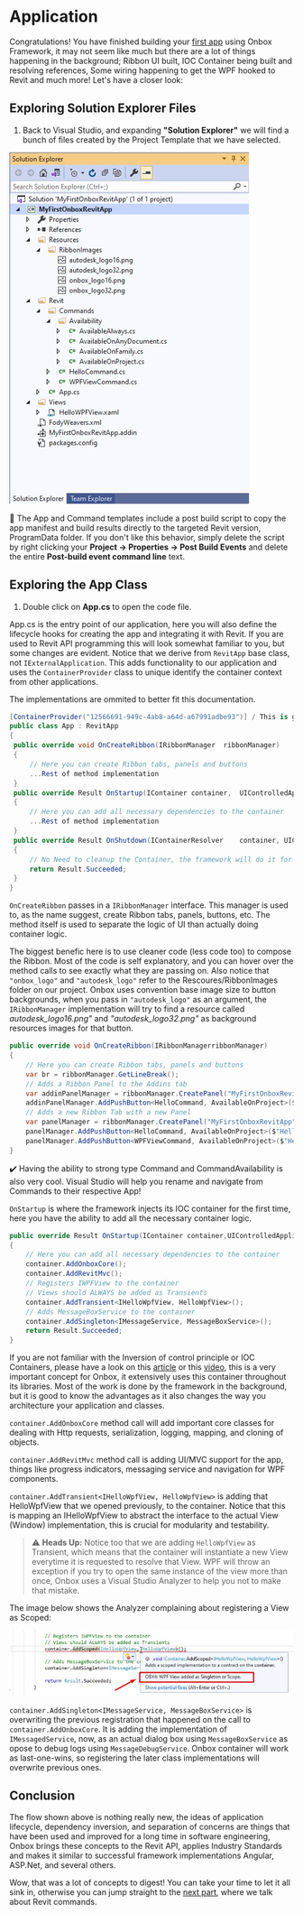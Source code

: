 # Application

Congratulations! You have finished building your [first app](1_guetstart.md) using Onbox Framework, it may not seem like much but there are a lot of things happening in the background; Ribbon UI built, IOC Container being built and resolving references, Some wiring happening to get the WPF hooked to Revit and much more! Let's have a closer look:

## Exploring Solution Explorer Files

1. Back to Visual Studio, and expanding **"Solution Explorer"** we will find a bunch of files created by the Project Template that we have selected.

![alt text](../images/GettingStarted_10.jpg "Visual Studio Templates Folder")

📢 The App and Command templates include a post build script to copy the app manifest and build results directly to the targeted Revit version, ProgramData folder. If you don't like this behavior, simply delete the script by right clicking your **Project -> Properties -> Post Build Events** and delete the entire **Post-build event command line** text.

## Exploring the App Class

1. Double click on **App.cs** to open the code file.

App.cs is the entry point of our application, here you will also define the lifecycle hooks for creating the app and integrating it with Revit. If you are used to Revit API programming this will look somewhat familiar to you, but some changes are evident. Notice that we derive from `RevitApp` base class, not `IExternalApplication`. This adds functionality to our application and uses the `ContainerProvider` class to unique identify the container context from other applications.

The implementations are ommited to better fit this documentation.

   ``` C#
[ContainerProvider("12566691-949c-4ab8-a64d-a67991adbe93")] / This is generated when you create the VS project
public class App : RevitApp
{
    public override void OnCreateRibbon(IRibbonManager  ribbonManager)
    {
        // Here you can create Ribbon tabs, panels and buttons
        ...Rest of method implementation
    }
    public override Result OnStartup(IContainer container,  UIControlledApplication application)
    {
        // Here you can add all necessary dependencies to the container
        ...Rest of method implementation
    }
    public override Result OnShutdown(IContainerResolver    container, UIControlledApplication application)
    {
        // No Need to cleanup the Container, the framework will do it for you
        return Result.Succeeded;
    }
}
   ```

`OnCreateRibbon` passes in a `IRibbonManager` interface. This manager is used to, as the name suggest, create Ribbon tabs, panels, buttons, etc. The method itself is used to separate the logic of UI than actually doing container logic.

The biggest benefic here is to use cleaner code (less code too) to compose the Ribbon. Most of the code is self explanatory, and you can hover over the method calls to see exactly what they are passing on. Also notice that `"onbox_logo"` and `"autodesk_logo"` refer to the Rescoures/RibbonImages folder on our project. Onbox uses convention base image size to button backgrounds, when you pass in `"autodesk_logo"` as an argument, the `IRibbonManager` implementation will try to find a resource called *autodesk_logo16.png"* and *"autodesk_logo32.png"* as background resources images for that button.


``` C#
public override void OnCreateRibbon(IRibbonManagerribbonManager)
{
    // Here you can create Ribbon tabs, panels and buttons
    var br = ribbonManager.GetLineBreak();
    // Adds a Ribbon Panel to the Addins tab
    var addinPanelManager = ribbonManager.CreatePanel("MyFirstOnboxRevitApp");
    addinPanelManager.AddPushButton<HelloCommand, AvailableOnProject>($"Hello{br}Framework", "onbox_logo");
    // Adds a new Ribbon Tab with a new Panel
    var panelManager = ribbonManager.CreatePanel("MyFirstOnboxRevitApp", "Hello Panel");
    panelManager.AddPushButton<HelloCommand, AvailableOnProject>($"Hello{br}Framework", "onbox_logo");
    panelManager.AddPushButton<WPFViewCommand, AvailableOnProject>($"Hello{br}WPF", "autodesk_logo");
}
```

✔️ Having the ability to strong type Command and CommandAvailability is also very cool. Visual Studio will help you rename and navigate from Commands to their respective App!


`OnStartup` is where the framework injects its IOC container for the first time, here you have the ability to add all the necessary container logic.

``` C#
public override Result OnStartup(IContainer container,UIControlledApplication application)
{
    // Here you can add all necessary dependencies to the container
    container.AddOnboxCore();
    container.AddRevitMvc();
    // Registers IWPFView to the container
    // Views should ALWAYS be added as Transients
    container.AddTransient<IHelloWpfView, HelloWpfView>();
    // Adds MessageBoxService to the container
    container.AddSingleton<IMessageService, MessageBoxService>();
    return Result.Succeeded;
}
```

If you are not familiar with the Inversion of control principle or IOC Containers, please have a look on this [article](https://martinfowler.com/articles/injection.html) or this [video](https://www.youtube.com/watch?v=QtDTfn8YxXg&), this is a very important concept for Onbox, it extensively uses this container throughout its libraries. Most of the work is done by the framework in the background, but it is good to know the advantages as it also changes the way you architecture your application and classes.

`container.AddOnboxCore` method call will add important core classes for dealing with Http requests, serialization, logging, mapping, and cloning of objects.

`container.AddRevitMvc` method call is adding UI/MVC support for the app, things like progress indicators, messaging service and navigation for WPF components.

`container.AddTransient<IHelloWpfView, HelloWpfView>` is adding that HelloWpfView that we opened previously, to the container. Notice that this is mapping an IHelloWpfView to abstract the interface to the actual View (Window) implementation, this is crucial for modularity and testability.

> ⚠️ **Heads Up:** Notice too that we are adding `HelloWpfView` as Transient, which means that the container will instantiate a new View everytime it is requested to resolve that View. WPF will throw an exception if you try to open the same instance of the view more than once, Onbox uses a Visual Studio Analyzer to help you not to make that mistake.

The image below shows the Analyzer complaining about registering a View as Scoped:

![alt text](../images/GettingStarted_11.jpg "Visual Studio Templates Folder")


`container.AddSingleton<IMessageService, MessageBoxService>` is overwriting the previous registration that happened on the call to `container.AddOnboxCore`. It is adding the implementation of `IMessagedService`, now, as an actual dialog box using `MessageBoxService` as opose to debug logs using `MessageDebugService`. Onbox container will work as last-one-wins, so registering the later class implementations will overwrite previous ones.

## Conclusion

The flow shown above is nothing really new, the ideas of application lifecycle, dependency inversion, and separation of concerns are things that have been used and improved for a long time in software engineering, Onbox brings these concepts to the Revit API, applies Industry Standards and makes it similar to successful framework implementations Angular, ASP.Net, and several others.

Wow, that was a lot of concepts to digest! You can take your time to let it all sink in, otherwise you can jump straight to the [next part](1_2_commands.md), where we talk about Revit commands.